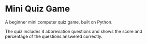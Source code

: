 <h1> Mini Quiz Game  </h1>
<p> A beginner mini computer quiz game, built on Python.</p>
<p> The quiz includes 4 abbreviation questions and shows the score and percentage of the questions answered correctly. </p>
